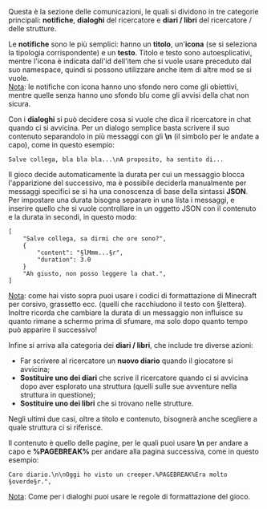 Questa è la sezione delle comunicazioni, le quali si dividono in tre categorie principali: **notifiche**, **dialoghi** del ricercatore e **diari / libri** del ricercatore / delle strutture.

Le **notifiche** sono le più semplici: hanno un **titolo**, un'**icona** (se si seleziona la tipologia corrispondente) e un **testo**. Titolo e testo sono autoesplicativi, mentre l'icona è indicata dall'id dell'item che si vuole usare preceduto dal suo namespace, quindi si possono utilizzare anche item di altre mod se si vuole.  
<u>Nota</u>: le notifiche con icona hanno uno sfondo nero come gli obiettivi, mentre quelle senza hanno uno sfondo blu come gli avvisi della chat non sicura.

Con i **dialoghi** si può decidere cosa si vuole che dica il ricercatore in chat quando ci si avvicina. Per un dialogo semplice basta scrivere il suo contenuto separandolo in più messaggi con gli **\\n** (il simbolo per le andate a capo), come in questo esempio:

    Salve collega, bla bla bla...\nA proposito, ha sentito di...

Il gioco decide automaticamente la durata per cui un messaggio blocca l'apparizione del successivo, ma è possibile deciderla manualmente per messaggi specifici se si ha una conoscenza di base della sintassi **JSON**.  
Per impostare una durata bisogna separare in una lista i messaggi, e inserire quello che si vuole controllare in un oggetto JSON con il contenuto e la durata in secondi, in questo modo:

    [
        "Salve collega, sa dirmi che ore sono?",
        {
            "content": "§lMmm...§r",
            "duration": 3.0
        }
        "Ah giusto, non posso leggere la chat.",
    ]

<u>Nota</u>: come hai visto sopra puoi usare i codici di formattazione di Minecraft per corsivo, grassetto ecc. (quelli che racchiudono il testo con §lettera). Inoltre ricorda che cambiare la durata di un messaggio non influisce su quanto rimane a schermo prima di sfumare, ma solo dopo quanto tempo può apparire il successivo!

Infine si arriva alla categoria dei **diari / libri**, che include tre diverse azioni:

*   Far scrivere al ricercatore un **nuovo diario** quando il giocatore si avvicina;
*   **Sostituire uno dei diari** che scrive il ricercatore quando ci si avvicina dopo aver esplorato una struttura (quelli sulle sue avventure nella struttura in questione);
*   **Sostituire uno dei libri** che si trovano nelle strutture.

Negli ultimi due casi, oltre a titolo e contenuto, bisognerà anche scegliere a quale struttura ci si riferisce.

Il contenuto è quello delle pagine, per le quali puoi usare **\\n** per andare a capo e **%PAGEBREAK%** per andare alla pagina successiva, come in questo esempio:

    Caro diario.\n\nOggi ho visto un creeper.%PAGEBREAK%Era molto §overde§r.",

<u>Nota</u>: Come per i dialoghi puoi usare le regole di formattazione del gioco.